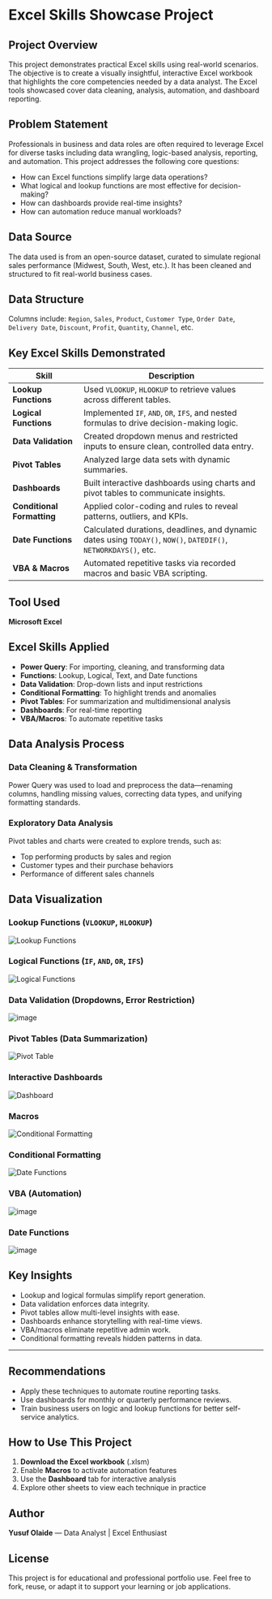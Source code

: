 #  Excel Skills Showcase Project

##  Project Overview

This project demonstrates practical Excel skills using real-world scenarios. The objective is to create a visually insightful, interactive Excel workbook that highlights the core competencies needed by a data analyst. The Excel tools showcased cover data cleaning, analysis, automation, and dashboard reporting.

##  Problem Statement

Professionals in business and data roles are often required to leverage Excel for diverse tasks including data wrangling, logic-based analysis, reporting, and automation. This project addresses the following core questions:

* How can Excel functions simplify large data operations?
* What logical and lookup functions are most effective for decision-making?
* How can dashboards provide real-time insights?
* How can automation reduce manual workloads?

## Data Source

The data used is from an open-source dataset, curated to simulate regional sales performance (Midwest, South, West, etc.). It has been cleaned and structured to fit real-world business cases.

##  Data Structure

Columns include: `Region`, `Sales`, `Product`, `Customer Type`, `Order Date`, `Delivery Date`, `Discount`, `Profit`, `Quantity`, `Channel`, etc.


##  Key Excel Skills Demonstrated

| Skill                      | Description                                                                                                     |
| -------------------------- | --------------------------------------------------------------------------------------------------------------- |
| **Lookup Functions**       | Used `VLOOKUP`, `HLOOKUP` to retrieve values across different tables.                                           |
| **Logical Functions**      | Implemented `IF`, `AND`, `OR`, `IFS`, and nested formulas to drive decision-making logic.                       |
| **Data Validation**        | Created dropdown menus and restricted inputs to ensure clean, controlled data entry.                            |
| **Pivot Tables**           | Analyzed large data sets with dynamic summaries.                                                                |
| **Dashboards**             | Built interactive dashboards using charts and pivot tables to communicate insights.                             |
| **Conditional Formatting** | Applied color-coding and rules to reveal patterns, outliers, and KPIs.                                          |
| **Date Functions**         | Calculated durations, deadlines, and dynamic dates using `TODAY()`, `NOW()`, `DATEDIF()`, `NETWORKDAYS()`, etc. |
| **VBA & Macros**           | Automated repetitive tasks via recorded macros and basic VBA scripting.                                         |

##  Tool Used

**Microsoft Excel**

##  Excel Skills Applied

* **Power Query**: For importing, cleaning, and transforming data
* **Functions**: Lookup, Logical, Text, and Date functions
* **Data Validation**: Drop-down lists and input restrictions
* **Conditional Formatting**: To highlight trends and anomalies
* **Pivot Tables**: For summarization and multidimensional analysis
* **Dashboards**: For real-time reporting
* **VBA/Macros**: To automate repetitive tasks


##  Data Analysis Process

### Data Cleaning & Transformation

Power Query was used to load and preprocess the data—renaming columns, handling missing values, correcting data types, and unifying formatting standards.

###  Exploratory Data Analysis

Pivot tables and charts were created to explore trends, such as:

* Top performing products by sales and region
* Customer types and their purchase behaviors
* Performance of different sales channels


##  Data Visualization

###  Lookup Functions (`VLOOKUP`, `HLOOKUP`)

![Lookup Functions](https://github.com/user-attachments/assets/63a260f7-721b-4f28-bf2f-e73f38a61e30)

###  Logical Functions (`IF`, `AND`, `OR`, `IFS`)

![Logical Functions](https://github.com/user-attachments/assets/ee153f21-ad36-4793-9a0f-fbdbf8a3bc0f)

###  Data Validation (Dropdowns, Error Restriction)

![image](https://github.com/user-attachments/assets/1fd79643-bee1-4585-b505-8d700a4899f7)


###  Pivot Tables (Data Summarization)

![Pivot Table](https://github.com/user-attachments/assets/475dd6a3-ff57-4dbf-81b5-8621ec112456)

###  Interactive Dashboards

![Dashboard](https://github.com/user-attachments/assets/35248eef-8a75-470a-8b0c-3b0ee1ec4b6c)

### Macros

![Conditional Formatting](https://github.com/user-attachments/assets/a066fc2c-4698-41dd-b297-0f8198cf5527)

### Conditional Formatting

![Date Functions](https://github.com/user-attachments/assets/24125357-8b2e-4c04-90d4-37d26ff5febb)

### VBA (Automation)

![image](https://github.com/user-attachments/assets/9ae5d335-d5e2-40a5-9c94-cfa48581e8a0)

### Date Functions

![image](https://github.com/user-attachments/assets/2069da00-afa4-499d-b161-b3341191070e)


## Key Insights

* Lookup and logical formulas simplify report generation.
* Data validation enforces data integrity.
* Pivot tables allow multi-level insights with ease.
* Dashboards enhance storytelling with real-time views.
* VBA/macros eliminate repetitive admin work.
* Conditional formatting reveals hidden patterns in data.

---

##  Recommendations

* Apply these techniques to automate routine reporting tasks.
* Use dashboards for monthly or quarterly performance reviews.
* Train business users on logic and lookup functions for better self-service analytics.


##  How to Use This Project

1. **Download the Excel workbook** (.xlsm)
2. Enable **Macros** to activate automation features
3. Use the **Dashboard** tab for interactive analysis
4. Explore other sheets to view each technique in practice



##  Author

**Yusuf Olaide** — Data Analyst | Excel Enthusiast

## License

This project is for educational and professional portfolio use.
Feel free to fork, reuse, or adapt it to support your learning or job applications.
